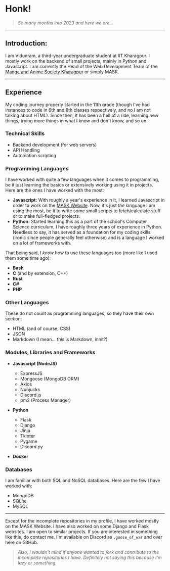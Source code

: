 # Honk!

> _So many months into 2023 and here we are..._  

---

## Introduction: 

I am Vidunram, a third-year undergraduate student at IIT Kharagpur. I mostly work on the backend of small projects, mainly in Python and Javascript. I am currently the Head of the Web Development Team of the [Manga and Anime Society Kharagpur](https://github.com/kgpmask) or simply MASK.

---

## Experience

My coding journey properly started in the 11th grade (though I've had instances to code in 6th and 8th classes respectively, and no I am not talking about HTML). Since then, it has been a hell of a ride, learning new things, trying more things in what I know and don't know, and so on. 

### Technical Skills

- Backend development (for web servers)
- API Handling
- Automation scripting

### Programming Languages

I have worked with quite a few languages when it comes to programming, be it just learning the basics or extensively working using it in projects.  
Here are the ones I have worked with the most:  
- **Javascript:** With roughly a year's experience in it, I learned Javascript in order to work on the [MASK Website](https://github.com/kgpmask/MASK). Now, it's just _the_ language I am using the most, be it to write some small scripts to fetch/calculate stuff or to make full-fledged projects.
- **Python:** Started learning this as a part of the school's Computer Science curriculum, I have roughly three years of experience in Python. Needless to say, it has served as a foundation for my coding skills (ironic since people generally feel otherwise) and is a language I worked on a lot of frameworks with.

That being said, I _know_ how to use these languages too (more like I used them some time ago):
- **Bash**
- **C** (and by extension, C++)
- **Rust**
- **C#**
- **PHP**

### Other Languages

These do not count as programming languages, so they have their own section:
- HTML (and of course, CSS)
- JSON
- Markdown (I mean... this is Markdown, innit?)

### Modules, Libraries and Frameworks

- **Javascript (NodeJS)**
    * ExpressJS
    * Mongoose (MongoDB ORM)
    * Axios
    * Nunjucks
    * Discord.js
    * pm2 (Process Manager)

- **Python**
    * Flask
    * Django
    * Jinja
    * Tkinter
    * Pygame
    * Discord.py 

- **Docker**

### Databases

I am familiar with both SQL and NoSQL databases. Here are the few I have worked with:
- MongoDB
- SQLite
- MySQL

---

Except for the incomplete repositories in my profile, I have worked mostly on the MASK Website. I have also worked on some Django and Flask websites. I am open to similar projects. If you are interested in something like this, do contact me. I'm available on Discord as `.goose_of_war` and over here on GitHub.  

> _Also, I wouldn't mind if anyone wanted to fork and contribute to the incomplete repositories I have. Definitely not saying this because I'm lazy or something._
